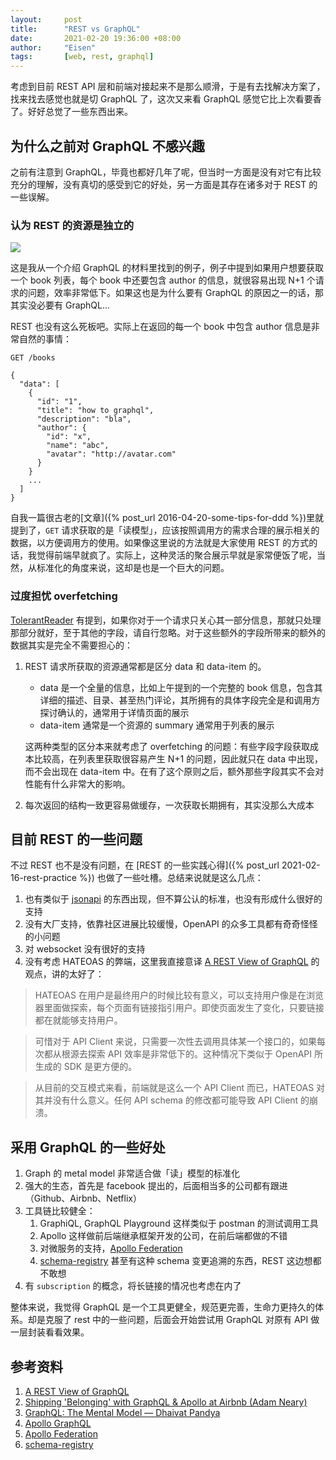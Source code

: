 ```yaml
---
layout:     post
title:      "REST vs GraphQL"
date:       2021-02-20 19:36:00 +08:00
author:     "Eisen"
tags:       [web, rest, graphql]
---
```


考虑到目前 REST API 层和前端对接起来不是那么顺滑，于是有去找解决方案了，找来找去感觉也就是切 GraphQL 了，这次又来看 GraphQL 感觉它比上次看要香了。好好总觉了一些东西出来。

## 为什么之前对 GraphQL 不感兴趣

之前有注意到 GraphQL，毕竟也都好几年了呢，但当时一方面是没有对它有比较充分的理解，没有真切的感受到它的好处，另一方面是其存在诸多对于 REST 的一些误解。

### 认为 REST 的资源是独立的

![](https://images-1300693298.cos.ap-beijing.myqcloud.com/20210216231615.png)

这是我从一个介绍 GraphQL 的材料里找到的例子，例子中提到如果用户想要获取一个 book 列表，每个 book 中还要包含 author 的信息，就很容易出现 N+1 个请求的问题，效率非常低下。如果这也是为什么要有 GraphQL 的原因之一的话，那其实没必要有 GraphQL...

REST 也没有这么死板吧。实际上在返回的每一个 book 中包含 author 信息是非常自然的事情：

```
GET /books

{
  "data": [
    {
      "id": "1",
      "title": "how to graphql",
      "description": "bla",
      "author": {
        "id": "x",
        "name": "abc",
        "avatar": "http://avatar.com"
      }
    }
    ...
  ]
}
```

自我一篇很古老的[文章]({% post_url 2016-04-20-some-tips-for-ddd %})里就提到了，`GET` 请求获取的是「读模型」，应该按照调用方的需求合理的展示相关的数据，以方便调用方的使用。如果像这里说的方法就是大家使用 REST 的方式的话，我觉得前端早就疯了。实际上，这种灵活的聚合展示早就是家常便饭了呢，当然，从标准化的角度来说，这却是也是一个巨大的问题。

### 过度担忧 overfetching

[TolerantReader](https://martinfowler.com/bliki/TolerantReader.html) 有提到，如果你对于一个请求只关心其一部分信息，那就只处理那部分就好，至于其他的字段，请自行忽略。对于这些额外的字段所带来的额外的数据其实是完全不需要担心的：

1. REST 请求所获取的资源通常都是区分 data 和 data-item 的。
   - data 是一个全量的信息，比如上午提到的一个完整的 book 信息，包含其详细的描述、目录、甚至热门评论，其所拥有的具体字段完全是和调用方探讨确认的，通常用于详情页面的展示
   - data-item 通常是一个资源的 summary 通常用于列表的展示
   
   这两种类型的区分本来就考虑了 overfetching 的问题：有些字段字段获取成本比较高，在列表里获取很容易产生 N+1 的问题，因此就只在 data 中出现，而不会出现在 data-item 中。在有了这个原则之后，额外那些字段其实不会对性能有什么非常大的影响。
2. 每次返回的结构一致更容易做缓存，一次获取长期拥有，其实没那么大成本

## 目前 REST 的一些问题

不过 REST 也不是没有问题，在 [REST 的一些实践心得]({% post_url 2021-02-16-rest-practice %}) 也做了一些吐槽。总结来说就是这么几点：

1. 也有类似于 [jsonapi](https://jsonapi.org/) 的东西出现，但不算公认的标准，也没有形成什么很好的支持
2. 没有大厂支持，依靠社区进展比较缓慢，OpenAPI 的众多工具都有奇奇怪怪的小问题
3. 对 websocket 没有很好的支持
4. 没有考虑 HATEOAS 的弊端，这里我直接意译 [A REST View of GraphQL](https://hasura.io/blog/rest-view-of-graphql/) 的观点，讲的太好了：

  > HATEOAS 在用户是最终用户的时候比较有意义，可以支持用户像是在浏览器里面做探索，每个页面有链接指引用户。即使页面发生了变化，只要链接都在就能够支持用户。

  > 可惜对于 API Client 来说，只需要一次性去调用具体某一个接口的，如果每次都从根源去探索 API 效率是非常低下的。这种情况下类似于 OpenAPI 所生成的 SDK 是更方便的。

  > 从目前的交互模式来看，前端就是这么一个 API Client 而已，HATEOAS 对其并没有什么意义。任何 API schema 的修改都可能导致 API Client 的崩溃。


## 采用 GraphQL 的一些好处

1. Graph 的 metal model 非常适合做「读」模型的标准化
2. 强大的生态，首先是 facebook 提出的，后面相当多的公司都有跟进（Github、Airbnb、Netflix）
3. 工具链比较健全：
   1. GraphiQL, GraphQL Playground 这样类似于 postman 的测试调用工具
   2. Apollo 这样做前后端继承框架开发的公司，在前后端都做的不错
   3. 对微服务的支持，[Apollo Federation](https://www.apollographql.com/docs/federation/federation-spec/) 
   4. [schema-registry](https://github.com/pipedrive/graphql-schema-registry) 甚至有这种 schema 变更追溯的东西，REST 这边想都不敢想
4. 有 `subscription` 的概念，将长链接的情况也考虑在内了


整体来说，我觉得 GraphQL 是一个工具更健全，规范更完善，生命力更持久的体系。却是克服了 rest 中的一些问题，后面会开始尝试用 GraphQL 对原有 API 做一层封装看看效果。

## 参考资料

1. [A REST View of GraphQL](https://hasura.io/blog/rest-view-of-graphql/)
2. [Shipping 'Belonging' with GraphQL & Apollo at Airbnb (Adam Neary)](https://www.youtube.com/watch?v=JsvElHDuqoA)
3. [GraphQL: The Mental Model — Dhaivat Pandya](https://www.youtube.com/watch?v=zWhVAN4Tg6M)
4. [Apollo GraphQL](https://apollographql.com/)
5. [Apollo Federation](https://www.apollographql.com/docs/federation/federation-spec/)
6. [schema-registry](https://github.com/pipedrive/graphql-schema-registry)